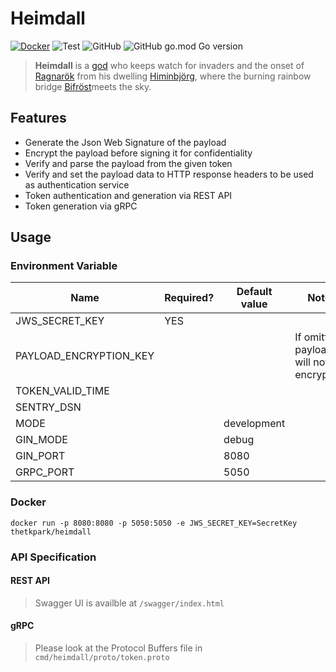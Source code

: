 # Heimdall

[![Docker](https://github.com/thetkpark/heimdall/actions/workflows/docker-publish.yml/badge.svg)](https://github.com/thetkpark/heimdall/actions/workflows/docker-publish.yml) ![Test](https://github.com/thetkpark/heimdall/actions/workflows/unit-test.yml/badge.svg) ![GitHub](https://img.shields.io/github/license/thetkpark/heimdall) ![GitHub go.mod Go version](https://img.shields.io/github/go-mod/go-version/thetkpark/heimdall)

> **Heimdall** is a [god](https://en.wikipedia.org/wiki/Æsir) who keeps watch for invaders and the onset of [Ragnarök](https://en.wikipedia.org/wiki/Ragnarök) from his dwelling [Himinbjörg](https://en.wikipedia.org/wiki/Himinbjörg), where the burning rainbow bridge [Bifröst](https://en.wikipedia.org/wiki/Bifröst)meets the sky.

## Features

- Generate the Json Web Signature of the payload
- Encrypt the payload before signing it for confidentiality
- Verify and parse the payload from the given token
- Verify and set the payload data to HTTP response headers to be used as authentication service
- Token authentication and generation via REST API
- Token generation via gRPC

## Usage

### Environment Variable

| Name                   | Required? | Default value | Note                                      |
| ---------------------- | --------- | ------------- | ----------------------------------------- |
| JWS_SECRET_KEY         | YES       |               |                                           |
| PAYLOAD_ENCRYPTION_KEY |           |               | If omitted, payload will not be encrypted |
| TOKEN_VALID_TIME       |           |               |                                           |
| SENTRY_DSN             |           |               |                                           |
| MODE                   |           | development   |                                           |
| GIN_MODE               |           | debug         |                                           |
| GIN_PORT               |           | 8080          |                                           |
| GRPC_PORT              |           | 5050          |                                           |

### Docker

```shell
docker run -p 8080:8080 -p 5050:5050 -e JWS_SECRET_KEY=SecretKey thetkpark/heimdall
```

### API Specification

#### REST API

> Swagger UI is availble at `/swagger/index.html`

#### gRPC

> Please look at the Protocol Buffers file in `cmd/heimdall/proto/token.proto`
